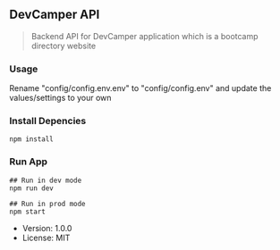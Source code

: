 ## DevCamper API

> Backend API for DevCamper application which is a bootcamp directory website

### Usage

Rename "config/config.env.env" to "config/config.env" and update the values/settings to your own

### Install Depencies

```
npm install
```

### Run App

```
## Run in dev mode
npm run dev

## Run in prod mode
npm start
```

- Version: 1.0.0
- License: MIT
